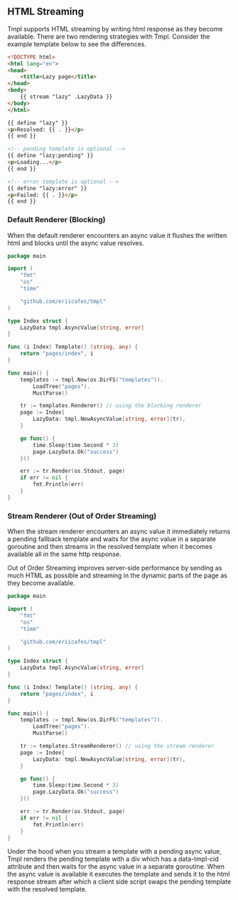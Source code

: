 ## HTML Streaming

Tmpl supports HTML streaming by writing html response as they become available. There are two rendering strategies with Tmpl. Consider the example template below to see the differences.

```html
<!DOCTYPE html>
<html lang="en">
<head>
    <title>Lazy page</title>
</head>
<body>
    {{ stream "lazy" .LazyData }}
</body>
</html>

{{ define "lazy" }}
<p>Resolved: {{ . }}</p>
{{ end }}

<!-- pending template is optional -->
{{ define "lazy:pending" }}
<p>Loading...</p>
{{ end }}

<!-- error template is optional -->
{{ define "lazy:error" }}
<p>Failed: {{ . }}</p>
{{ end }} 
```

### Default Renderer (Blocking)

When the default renderer encounters an async value it flushes the written html and blocks until the async value resolves.

```go
package main

import (
	"fmt"
	"os"
	"time"

	"github.com/eriicafes/tmpl"
)

type Index struct {
	LazyData tmpl.AsyncValue[string, error]
}

func (i Index) Template() (string, any) {
	return "pages/index", i
}

func main() {
	templates := tmpl.New(os.DirFS("templates")).
		LoadTree("pages").
		MustParse()

	tr := templates.Renderer() // using the blocking renderer
	page := Index{
		LazyData: tmpl.NewAsyncValue[string, error](tr),
	}

	go func() {
		time.Sleep(time.Second * 3)
		page.LazyData.Ok("success")
	}()

	err := tr.Render(os.Stdout, page)
	if err != nil {
		fmt.Println(err)
	}
}
```


### Stream Renderer (Out of Order Streaming)

When the stream renderer encounters an async value it immediately returns a pending fallback template and waits for the async value in a separate goroutine and then streams in the resolved template when it becomes available all in the same http response.

Out of Order Streaming improves server-side performance by sending as much HTML as possible and streaming in the dynamic parts of the page as they become available.

```go
package main

import (
	"fmt"
	"os"
	"time"

	"github.com/eriicafes/tmpl"
)

type Index struct {
	LazyData tmpl.AsyncValue[string, error]
}

func (i Index) Template() (string, any) {
	return "pages/index", i
}

func main() {
	templates := tmpl.New(os.DirFS("templates")).
		LoadTree("pages").
		MustParse()

	tr := templates.StreamRenderer() // using the stream renderer
	page := Index{
		LazyData: tmpl.NewAsyncValue[string, error](tr),
	}

	go func() {
		time.Sleep(time.Second * 3)
		page.LazyData.Ok("success")
	}()

	err := tr.Render(os.Stdout, page)
	if err != nil {
		fmt.Println(err)
	}
}
```

Under the hood when you stream a template with a pending async value, Tmpl renders the pending template with a div which has a data-tmpl-cid attribute and then waits for the async value in a separate goroutine. When the async value is available it executes the template and sends it to the html response stream after which a client side script swaps the pending template with the resolved template.